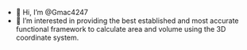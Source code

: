 - 👋 Hi, I’m @Gmac4247
- 📐 I’m interested in providing the best established and most accurate functional framework 
to calculate area and volume using the 3D coordinate system.


<!---
Gmac4247/Gmac4247 is providing the best established and most accurate functional frameworkto calculate area and volume using the 3D coordinate system.
--->
